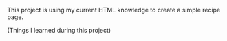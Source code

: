 This project is using my current HTML knowledge to create a simple recipe page.

(Things I learned during this project)
